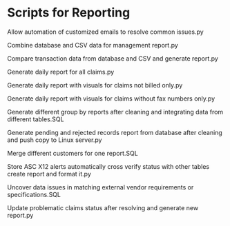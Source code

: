 # Scripts for Reporting
Allow automation of customized emails to resolve common issues.py

Combine database and CSV data for management report.py

Compare transaction data from database and CSV and generate report.py

Generate daily report for all claims.py

Generate daily report with visuals for claims not billed only.py

Generate daily report with visuals for claims without fax numbers only.py

Generate different group by reports after cleaning and integrating data from different tables.SQL

Generate pending and rejected records report from database after cleaning and push copy to Linux server.py

Merge different customers for one report.SQL

Store ASC X12 alerts automatically cross verify status with other tables create report and format it.py

Uncover data issues in matching external vendor requirements or specifications.SQL

Update problematic claims status after resolving and generate new report.py

